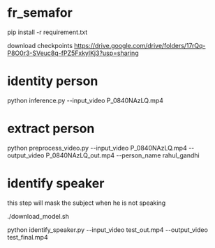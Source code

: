 # fr_semafor

pip install -r requirement.txt

download checkpoints https://drive.google.com/drive/folders/17rQq-P8O0r3-SVeuc8q-fPZ5FxkylKj3?usp=sharing

# identity person
python inference.py --input_video P_0840NAzLQ.mp4

# extract person
python preprocess_video.py --input_video P_0840NAzLQ.mp4 --output_video P_0840NAzLQ_out.mp4 --person_name rahul_gandhi

# identify speaker
this step will mask the subject when he is not speaking

./download_model.sh

python identify_speaker.py --input_video test_out.mp4 --output_video test_final.mp4